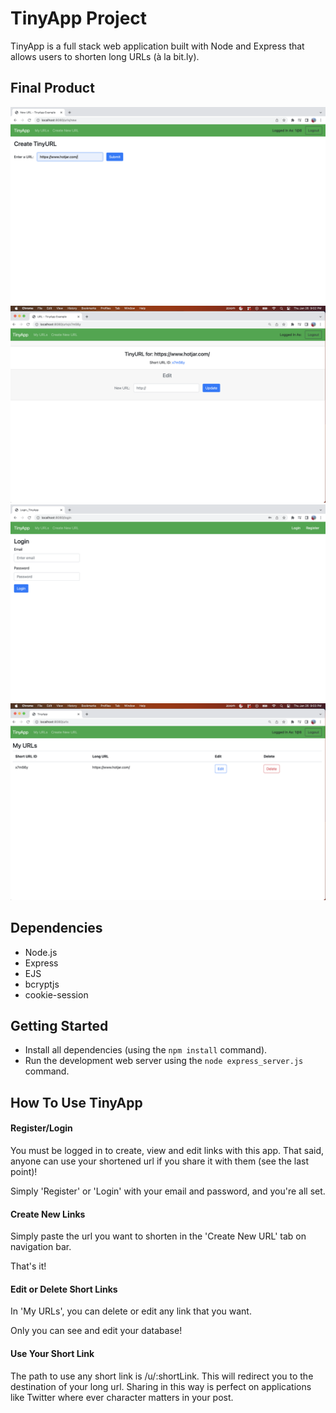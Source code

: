# TinyApp Project

TinyApp is a full stack web application built with Node and Express that allows users to shorten long URLs (à la bit.ly).

## Final Product

!["Create URL"](https://github.com/HiloSolutions/tinyApp2/blob/main/images/createurl.png?raw=true)
!["EditUrl"](https://github.com/HiloSolutions/tinyApp2/blob/main/images/editurl.png)
!["login"](https://github.com/HiloSolutions/tinyApp2/blob/main/images/login.png?raw=true)
!["database"](https://github.com/HiloSolutions/tinyApp2/blob/main/images/storeurl.png?raw=true)

## Dependencies

- Node.js
- Express
- EJS
- bcryptjs
- cookie-session

## Getting Started

- Install all dependencies (using the `npm install` command).
- Run the development web server using the `node express_server.js` command.

## How To Use TinyApp
#### Register/Login
You must be logged in to create, view and edit links with this app. That said, anyone can use your shortened url if you share it with them (see the last point)!

Simply 'Register' or 'Login' with your email and password, and you're all set.

#### Create New Links
Simply paste the url you want to shorten in the 'Create New URL' tab on navigation bar.

That's it!

#### Edit or Delete Short Links
In 'My URLs', you can delete or edit any link that you want.

Only you can see and edit your database!

#### Use Your Short Link
The path to use any short link is /u/:shortLink. This will redirect you to the destination of your long url. Sharing in this way is perfect on applications like Twitter where ever character matters in your post.
